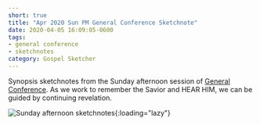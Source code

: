 ```yaml
---
short: true
title: "Apr 2020 Sun PM General Conference Sketchnote"
date: 2020-04-05 16:09:05-0600
tags:
- general conference
- sketchnotes
category: Gospel Sketcher
---
```


Synopsis sketchnotes from the Sunday afternoon session of [General Conference](http://www.churchofjesuschrist.org/general-conference?lang=eng). As we work to remember the Savior and HEAR HIM, we can be guided by continuing revelation.

![Sunday afternoon sketchnotes](https://media.bennorris.org/images/gospelsketcher/general-conference/apr-2020/general-conference-sun-pm-sketchnote.jpg){:loading="lazy"}
